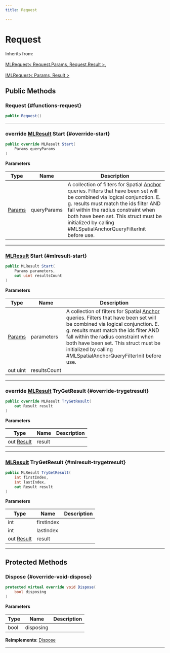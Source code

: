 ```yaml
---
title: Request

---
```


# Request







Inherits from: <br></br>[MLRequest< Request.Params, Request.Result >](/versioned_docs/version-14-Jun-2023/unity-api/api/UnityEngine.XR.MagicLeap/UnityEngine.XR.MagicLeap.MLRequest.md),<br></br>[IMLRequest< Params, Result >](/versioned_docs/version-14-Jun-2023/unity-api/api/UnityEngine.XR.MagicLeap/UnityEngine.XR.MagicLeap.IMLRequest.md)




## Public Methods

###  Request {#functions-request}

```csharp
public Request()
```






-----------

### override [MLResult](/versioned_docs/version-14-Jun-2023/unity-api/api/UnityEngine.XR.MagicLeap/UnityEngine.XR.MagicLeap.MLResult.md) Start {#override-start}

```csharp
public override MLResult Start(
    Params queryParams
)
```


**Parameters**

| Type | Name  | Description  | 
|--|--|--|
| [Params](/versioned_docs/version-14-Jun-2023/unity-api/api/UnityEngine.XR.MagicLeap/MLAnchors/Request/UnityEngine.XR.MagicLeap.MLAnchors.Request.Params.md) |queryParams|A collection of filters for Spatial [Anchor](/versioned_docs/version-14-Jun-2023/unity-api/api/UnityEngine.XR.MagicLeap/MLAnchors/UnityEngine.XR.MagicLeap.MLAnchors.Anchor.md) queries. Filters that have been set will be combined via logical conjunction. E. g. results must match the ids filter AND fall within the radius constraint when both have been set. This struct must be initialized by calling #MLSpatialAnchorQueryFilterInit before use. |






-----------

### [MLResult](/versioned_docs/version-14-Jun-2023/unity-api/api/UnityEngine.XR.MagicLeap/UnityEngine.XR.MagicLeap.MLResult.md) Start {#mlresult-start}

```csharp
public MLResult Start(
    Params parameters,
    out uint resultsCount
)
```


**Parameters**

| Type | Name  | Description  | 
|--|--|--|
| [Params](/versioned_docs/version-14-Jun-2023/unity-api/api/UnityEngine.XR.MagicLeap/MLAnchors/Request/UnityEngine.XR.MagicLeap.MLAnchors.Request.Params.md) |parameters|A collection of filters for Spatial [Anchor](/versioned_docs/version-14-Jun-2023/unity-api/api/UnityEngine.XR.MagicLeap/MLAnchors/UnityEngine.XR.MagicLeap.MLAnchors.Anchor.md) queries. Filters that have been set will be combined via logical conjunction. E. g. results must match the ids filter AND fall within the radius constraint when both have been set. This struct must be initialized by calling #MLSpatialAnchorQueryFilterInit before use. |
| out uint |resultsCount||






-----------

### override [MLResult](/versioned_docs/version-14-Jun-2023/unity-api/api/UnityEngine.XR.MagicLeap/UnityEngine.XR.MagicLeap.MLResult.md) TryGetResult {#override-trygetresult}

```csharp
public override MLResult TryGetResult(
    out Result result
)
```


**Parameters**

| Type | Name  | Description  | 
|--|--|--|
| out [Result](/versioned_docs/version-14-Jun-2023/unity-api/api/UnityEngine.XR.MagicLeap/MLAnchors/Request/UnityEngine.XR.MagicLeap.MLAnchors.Request.Result.md) |result||






-----------

### [MLResult](/versioned_docs/version-14-Jun-2023/unity-api/api/UnityEngine.XR.MagicLeap/UnityEngine.XR.MagicLeap.MLResult.md) TryGetResult {#mlresult-trygetresult}

```csharp
public MLResult TryGetResult(
    int firstIndex,
    int lastIndex,
    out Result result
)
```


**Parameters**

| Type | Name  | Description  | 
|--|--|--|
| int |firstIndex||
| int |lastIndex||
| out [Result](/versioned_docs/version-14-Jun-2023/unity-api/api/UnityEngine.XR.MagicLeap/MLAnchors/Request/UnityEngine.XR.MagicLeap.MLAnchors.Request.Result.md) |result||






-----------

## Protected Methods

### Dispose {#override-void-dispose}

```csharp
protected virtual override void Dispose(
    bool disposing
)
```


**Parameters**

| Type | Name  | Description  | 
|--|--|--|
| bool |disposing||




**Reimplements**: [Dispose](/versioned_docs/version-14-Jun-2023/unity-api/api/UnityEngine.XR.MagicLeap/UnityEngine.XR.MagicLeap.MLRequest.md#abstract-void-dispose)



-----------

